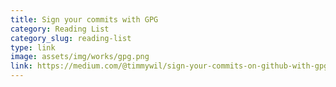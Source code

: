 ```yaml
---
title: Sign your commits with GPG
category: Reading List
category_slug: reading-list
type: link
image: assets/img/works/gpg.png
link: https://medium.com/@timmywil/sign-your-commits-on-github-with-gpg-566f07762a43
---
```

